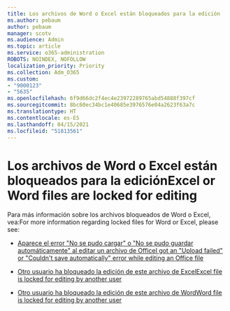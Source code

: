 ```yaml
---
title: Los archivos de Word o Excel están bloqueados para la edición
ms.author: pebaum
author: pebaum
manager: scotv
ms.audience: Admin
ms.topic: article
ms.service: o365-administration
ROBOTS: NOINDEX, NOFOLLOW
localization_priority: Priority
ms.collection: Adm_O365
ms.custom:
- "9000123"
- "5635"
ms.openlocfilehash: 6f9d66dc2f4ec4e23972289765abd54888f397cf
ms.sourcegitcommit: 8bc60ec34bc1e40685e3976576e04a2623f63a7c
ms.translationtype: HT
ms.contentlocale: es-ES
ms.lasthandoff: 04/15/2021
ms.locfileid: "51813561"
---
```

# <a name="excel-or-word-files-are-locked-for-editing"></a><span data-ttu-id="4e5f2-102">Los archivos de Word o Excel están bloqueados para la edición</span><span class="sxs-lookup"><span data-stu-id="4e5f2-102">Excel or Word files are locked for editing</span></span>

<span data-ttu-id="4e5f2-103">Para más información sobre los archivos bloqueados de Word o Excel, vea:</span><span class="sxs-lookup"><span data-stu-id="4e5f2-103">For more information regarding locked files for Word or Excel, please see:</span></span>

- [<span data-ttu-id="4e5f2-104">Aparece el error "No se pudo cargar" o "No se pudo guardar automáticamente" al editar un archivo de Office</span><span class="sxs-lookup"><span data-stu-id="4e5f2-104">I got an "Upload failed" or "Couldn't save automatically" error while editing an Office file</span></span>](https://support.office.com/article/i-got-an-upload-failed-or-couldn-t-save-automatically-error-while-editing-an-office-file-93a14d34-88e3-4a91-9eef-58cc541d31f8)

- [<span data-ttu-id="4e5f2-105">Otro usuario ha bloqueado la edición de este archivo de Excel</span><span class="sxs-lookup"><span data-stu-id="4e5f2-105">Excel file is locked for editing by another user</span></span>](https://support.office.com/article/Excel-file-is-locked-for-editing-by-another-user-6fa93887-2c2c-45f0-abcc-31b04aed68b3)

- [<span data-ttu-id="4e5f2-106">Otro usuario ha bloqueado la edición de este archivo de Word</span><span class="sxs-lookup"><span data-stu-id="4e5f2-106">Word file is locked for editing by another user</span></span>](https://support.microsoft.com/help/313472/the-document-is-locked-for-editing-by-another-user-error-message-when)
